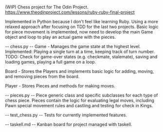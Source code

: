 (WIP) Chess project for The Odin Project. https://www.theodinproject.com/lessons/ruby-ruby-final-project

Implemented in Python because I don't feel like learning Ruby. Using a more relaxed approach after focusing on TDD for the last two projects. Basic logic for piece movement is implemented, now need to develop the main Game object and loop to play an actual game with the pieces.

-- chess.py --
Game - Manages the game state at the highest level.
Implemented: Playing a single turn at a time, keeping track of turn number. TODO: Check for game-over states (e.g. checkmate, stalemate), saving and loading games, playing a full game on a loop.

Board - Stores the Players and implements basic logic for adding, moving, and removing pieces from the board.

Player - Stores Pieces and methods for making moves.

-- pieces.py --
Piece generic class and specific subclasses for each type of chess piece. Pieces contain the logic for evaluating legal moves, including Pawn special movement rules and castling and testing for check in Kings.

-- test_chess.py --
Tests for currently implemented features.

-- taskell.md --
Kanban board for project managed with taskell.

